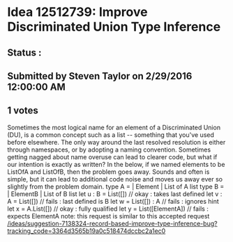 # Idea 12512739: Improve Discriminated Union Type Inference #

## Status : 

## Submitted by Steven Taylor on 2/29/2016 12:00:00 AM

## 1 votes

Sometimes the most logical name for an element of a Discriminated Union (DU), is a common concept such as a list
-- something that you've used before elsewhere.
The only way around the last resolved resolution is either through namespaces, or by adopting a naming convention.
Sometimes getting nagged about name overuse can lead to clearer code, but what if our intention is exactly as
written? In the below, if we named elements to be ListOfA and ListOfB, then the problem goes away.
Sounds and often is simple, but it can lead to additional code noise and moves us away ever so slightly
from the problem domain.
type A =
| Element
| List of A list
type B =
| ElementB
| List of B list
let u : B = List([]) // okay : takes last defined
let v : A = List([]) // fails : last defined is B
let w = List([]) : A // fails : ignores hint
let x = A.List([]) // okay : fully qualified
let y = List([ElementA]) // fails : expects ElementA
note: this request is similar to this accepted request [/ideas/suggestion-7138324-record-based-improve-type-inference-bug?tracking_code=3364d3565b19a0c518474dccbc2a1ec0](/ideas/suggestion-7138324-record-based-improve-type-inference-bug?tracking_code=3364d3565b19a0c518474dccbc2a1ec0.md)


